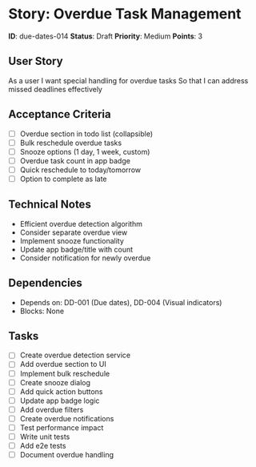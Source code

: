 # Story: Overdue Task Management

**ID**: due-dates-014
**Status**: Draft
**Priority**: Medium
**Points**: 3

## User Story
As a user
I want special handling for overdue tasks
So that I can address missed deadlines effectively

## Acceptance Criteria
- [ ] Overdue section in todo list (collapsible)
- [ ] Bulk reschedule overdue tasks
- [ ] Snooze options (1 day, 1 week, custom)
- [ ] Overdue task count in app badge
- [ ] Quick reschedule to today/tomorrow
- [ ] Option to complete as late

## Technical Notes
- Efficient overdue detection algorithm
- Consider separate overdue view
- Implement snooze functionality
- Update app badge/title with count
- Consider notification for newly overdue

## Dependencies
- Depends on: DD-001 (Due dates), DD-004 (Visual indicators)
- Blocks: None

## Tasks
- [ ] Create overdue detection service
- [ ] Add overdue section to UI
- [ ] Implement bulk reschedule
- [ ] Create snooze dialog
- [ ] Add quick action buttons
- [ ] Update app badge logic
- [ ] Add overdue filters
- [ ] Create overdue notifications
- [ ] Test performance impact
- [ ] Write unit tests
- [ ] Add e2e tests
- [ ] Document overdue handling